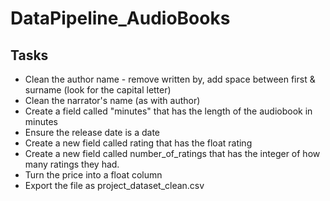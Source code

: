 # DataPipeline_AudioBooks
## Tasks
* Clean the author name - remove written by, add space between first & surname (look for the capital letter)
* Clean the narrator's name (as with author)
* Create a field called "minutes" that has the length of the audiobook in minutes
* Ensure the release date is a date 
* Create a new field called rating that has the float rating 
* Create a new field called number_of_ratings that has the integer of how many ratings they had.
* Turn the price into a float column 
* Export the file as project_dataset_clean.csv 
